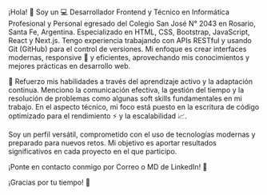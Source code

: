 ¡Hola! 👋 Soy un 💻 Desarrollador Frontend y Técnico en Informática Profesional y Personal egresado del Colegio San José N° 2043 en Rosario, Santa Fe, Argentina. Especializado en HTML, CSS, Bootstrap, JavaScript, React y Next.js. Tengo experiencia trabajando con APIs RESTful y usando Git (GitHub) para el control de versiones. Mi enfoque es crear interfaces modernas, responsive 📱 y eficientes, aprovechando mis conocimientos y mejores prácticas en desarrollo web.

🚀 Refuerzo mis habilidades a través del aprendizaje activo y la adaptación continua. Menciono la comunicación efectiva, la gestión del tiempo y la resolución de problemas como algunas soft skills fundamentales en mi trabajo. En el aspecto técnico, mi foco está puesto en la escritura de código optimizado para el rendimiento ⚡ y la escalabilidad 📈. 

Soy un perfil versátil, comprometido con el uso de tecnologías modernas y preparado para nuevos retos. Mi objetivo es aportar resultados significativos en cada proyecto en el que participo.

¡Ponte en contacto conmigo por Correo o MD de LinkedIn! 📨 

¡Gracias por tu tiempo! 🤝
